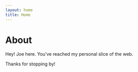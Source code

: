 ```yaml
---
layout: home
title: Home
---
```


# About

Hey! Joe here. You've reached my personal slice of the web. 

Thanks for stopping by!
